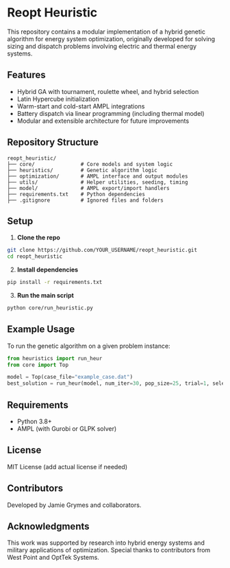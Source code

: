 # Reopt Heuristic

This repository contains a modular implementation of a hybrid genetic algorithm for energy system optimization, originally developed for solving sizing and dispatch problems involving electric and thermal energy systems.

## Features
- Hybrid GA with tournament, roulette wheel, and hybrid selection
- Latin Hypercube initialization
- Warm-start and cold-start AMPL integrations
- Battery dispatch via linear programming (including thermal model)
- Modular and extensible architecture for future improvements

## Repository Structure
```
reopt_heuristic/
├── core/               # Core models and system logic
├── heuristics/         # Genetic algorithm logic
├── optimization/       # AMPL interface and output modules
├── utils/              # Helper utilities, seeding, timing
├── model/              # AMPL export/import handlers
├── requirements.txt    # Python dependencies
├── .gitignore          # Ignored files and folders
```

## Setup
1. **Clone the repo**
```bash
git clone https://github.com/YOUR_USERNAME/reopt_heuristic.git
cd reopt_heuristic
```

2. **Install dependencies**
```bash
pip install -r requirements.txt
```

3. **Run the main script**
```bash
python core/run_heuristic.py
```

## Example Usage
To run the genetic algorithm on a given problem instance:
```python
from heuristics import run_heur
from core import Top

model = Top(case_file="example_case.dat")
best_solution = run_heur(model, num_iter=30, pop_size=25, trial=1, selection="tournament")
```

## Requirements
- Python 3.8+
- AMPL (with Gurobi or GLPK solver)

## License
MIT License (add actual license if needed)

## Contributors
Developed by Jamie Grymes and collaborators.

## Acknowledgments
This work was supported by research into hybrid energy systems and military applications of optimization. Special thanks to contributors from West Point and OptTek Systems.
